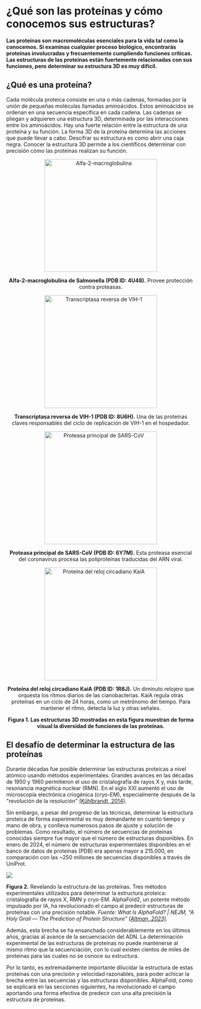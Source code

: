 # ¿Qué son las proteínas y cómo conocemos sus estructuras?

<b>Las proteínas son macromoléculas esenciales para la vida tal como la conocemos. Si examinas cualquier proceso biológico, encontrarás proteínas involucradas y frecuentemente cumpliendo funciones críticas. Las estructuras de las proteínas están fuertemente relacionadas con sus funciones, pero determinar su estructura 3D es muy difícil.</b>

## ¿Qué es una proteína?
Cada molécula proteica consiste en una o más cadenas, formadas por la unión de pequeñas moléculas llamadas aminoácidos. Estos aminoácidos se ordenan en una secuencia específica en cada cadena. Las cadenas se pliegan y adquieren una estructura 3D, determinada por las interacciones entre los aminoácidos.
Hay una fuerte relación entre la estructura de una proteína y su función. La forma 3D de la proteína determina las acciones que puede llevar a cabo.
Descifrar su estructura es como abrir una caja negra. Conocer la estructura 3D permite a los científicos determinar con precisión cómo las proteínas realizan su función.

<div align="center">

<img src="./src/4U48.png" alt="Alfa-2-macroglobulina" width="300"/>
<p><strong>Alfa-2-macroglobulina de Salmonella (PDB ID: 4U48).</strong> Provee protección contra proteasas.</p>

<img src="./src/8U6H.png" alt="Transcriptasa reversa de VIH-1" width="300"/>
<p><strong>Transcriptasa reversa de VIH-1 (PDB ID: 8U6H).</strong> Una de las proteínas claves responsables del ciclo de replicación de VIH-1 en el hospedador.</p>

<img src="./src/6Y7M.png" alt="Proteasa principal de SARS-CoV" width="300"/>
<p><strong>Proteasa principal de SARS-CoV (PDB ID: 6Y7M).</strong> Esta proteasa esencial del coronavirus procesa las poliproteínas traducidas del ARN viral.</p>

<img src="./src/1R8J.png" alt="Proteína del reloj circadiano KaiA" width="300"/>
<p><strong>Proteína del reloj circadiano KaiA (PDB ID: 1R8J).</strong> Un diminuto relojero que orquesta los ritmos diarios de las cianobacterias. KaiA regula otras proteínas en un ciclo de 24 horas, como un metrónomo del tiempo. Para mantener el ritmo, detecta la luz y otras señales.</p>

<p><strong>Figura 1. Las estructuras 3D mostradas en esta figura muestran de forma visual la diversidad de funciones de las proteínas.</strong></p>
</div>




## El desafío de determinar la estructura de las proteínas
Durante décadas fue posible determinar las estructuras proteicas a nivel atómico usando métodos experimentales. Grandes avances en las décadas de 1950 y 1960 permitieron el uso de cristalografía de rayos X y, más tarde, resonancia magnética nuclear (RMN). En el siglo XXI aumentó el uso de microscopía electrónica criogénica (cryo-EM), especialmente después de la "revolución de la resolución" [(Kühlbrandt, 2014)](10.1126/science.1251652).


Sin embargo, a pesar del progreso de las técnicas, determinar la estructura proteica de forma experimental es muy demandante en cuanto tiempo y mano de obra, y conlleva numerosos pasos de ajuste y solución de problemas. Como resultado, el número de secuencias de proteínas conocidas siempre fue mayor que el número de estructuras disponibles. En enero de 2024, el número de estructuras experimentales disponibles en el banco de datos de proteínas (PDB) era apenas mayor a 215.000, en comparación con las ~250 millones de secuencias disponibles a través de UniProt.

![](https://ftp.ebi.ac.uk/pub/training/2024/On-demand/Proteins.gif)

**Figura 2.** Revelando la estructura de las proteínas. Tres métodos experimentales utilizados para determinar la estructura proteica: cristalografía de rayos X, RMN y cryo-EM. AlphaFold2, un potente método impulsado por IA, ha revolucionado el campo al predecir estructuras de proteínas con una precisión notable. *Fuente: What Is AlphaFold? | NEJM, “A Holy Grail — The Prediction of Protein Structure” [(Altman, 2023)](https://doi.org/10.1056/nejmcibr2307735).*


Además, esta brecha se ha ensanchado considerablemente en los últimos años, gracias al avance de la secuenciación del ADN. La determinación experimental de las estructuras de proteínas no puede mantenerse al mismo ritmo que la secuenciación, con lo cual existen cientos de miles de proteínas para las cuales no se conoce su estructura.

Por lo tanto, es extremadamente importante dilucidar la estructura de estas proteínas con una precisión y velocidad razonables, para poder achicar la brecha entre las secuencias y las estructuras disponibles.
AlphaFold, como se explicará en las secciones siguientes, ha revolucionado el campo aportando una forma efectiva de predecir con una alta precisión la estructura de proteínas.